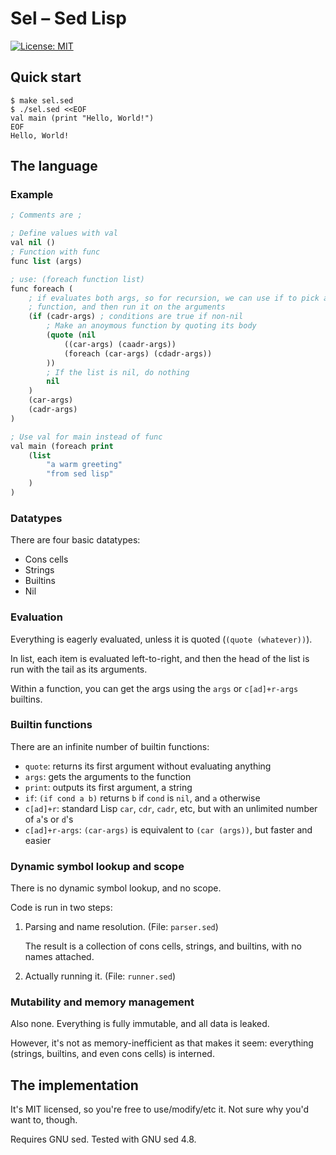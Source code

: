 # Sel – Sed Lisp

[![License: MIT](https://img.shields.io/badge/License-MIT-yellow.svg)](https://opensource.org/licenses/MIT)

## Quick start

```shell
$ make sel.sed
$ ./sel.sed <<EOF
val main (print "Hello, World!")
EOF
Hello, World!
```

## The language

### Example

```lisp
; Comments are ;

; Define values with val
val nil ()
; Function with func
func list (args)

; use: (foreach function list)
func foreach (
    ; if evaluates both args, so for recursion, we can use if to pick a
    ; function, and then run it on the arguments
    (if (cadr-args) ; conditions are true if non-nil
        ; Make an anoymous function by quoting its body
        (quote (nil
            ((car-args) (caadr-args))
            (foreach (car-args) (cdadr-args))
        ))
        ; If the list is nil, do nothing
        nil
    )
    (car-args)
    (cadr-args)
)

; Use val for main instead of func
val main (foreach print
    (list
        "a warm greeting"
        "from sed lisp"
    )
)
```

### Datatypes

There are four basic datatypes:
 - Cons cells
 - Strings
 - Builtins
 - Nil

### Evaluation

Everything is eagerly evaluated, unless it is quoted (`(quote (whatever))`).

In list, each item is evaluated left-to-right, and then the head of the list
is run with the tail as its arguments.

Within a function, you can get the args using the `args` or `c[ad]+r-args`
builtins.

### Builtin functions

There are an infinite number of builtin functions:

 - `quote`: returns its first argument without evaluating anything
 - `args`: gets the arguments to the function
 - `print`: outputs its first argument, a string
 - `if`: `(if cond a b)` returns `b` if `cond` is `nil`, and `a` otherwise
 - `c[ad]+r`: standard Lisp `car`, `cdr`, `cadr`, etc, but with an unlimited number of `a`'s or `d`'s
 - `c[ad]+r-args`: `(car-args)` is equivalent to `(car (args))`, but faster and easier

### Dynamic symbol lookup and scope

There is no dynamic symbol lookup, and no scope.

Code is run in two steps:
 1. Parsing and name resolution. (File: `parser.sed`)

    The result is a collection of cons cells, strings, and builtins, with no
    names attached.

 2. Actually running it. (File: `runner.sed`)

### Mutability and memory management

Also none. Everything is fully immutable, and all data is leaked.

However, it's not as memory-inefficient as that makes it seem: everything
(strings, builtins, and even cons cells) is interned.

## The implementation

It's MIT licensed, so you're free to use/modify/etc it. Not sure why you'd want
to, though.

Requires GNU sed. Tested with GNU sed 4.8.
